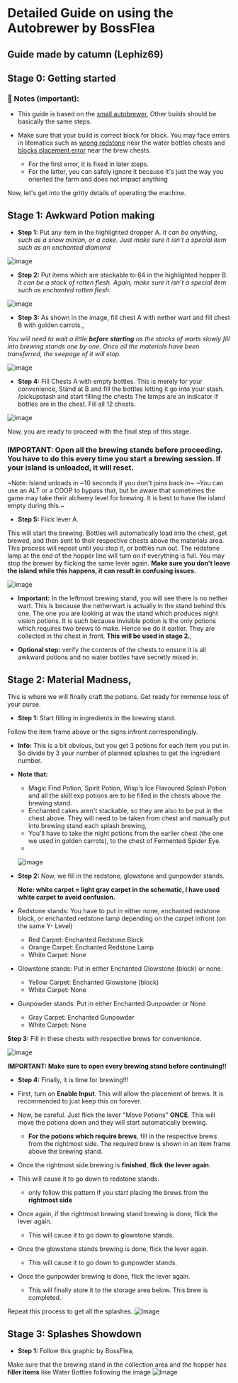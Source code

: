 # Detailed Guide on using the Autobrewer by BossFlea
## Guide made by catumn (Lephiz69)

## Stage 0: Getting started
### **📝 Notes (important):**
 - This guide is based on the [small autobrewer](https://github.com/BossFlea/autobrewer/blob/main/mainbrewer/autobrewer_small.litematic), Other builds should be basically the same steps.
 - Make sure that your build is correct block for block. You may face errors in litematica such as [wrong redstone](https://i.ibb.co/N6yKdCZk/image.png) near the water bottles chests and [blocks placement error](https://i.ibb.co/BHQkVVKm/image.png) near the brew chests.

	  - For the first error, it is fixed in later steps.
	  - For the latter, you can safely ignore it because it's just the way you oriented the farm and does not impact anything

Now, let's get into the gritty details of operating the machine.

## Stage 1: Awkward Potion making

- **Step 1:** Put any item in the highlighted dropper A.
*It can be anything, such as a snow minion, or a cake. Just make sure it isn't a special item such as an enchanted diamond*

![image](https://i.ibb.co/3my80KcS/image.png)


-   **Step 2:** Put items which are stackable to 64 in the highlighted hopper B.
_It can be a stack of rotten flesh. Again, make sure it isn't a special item such as enchanted rotten flesh._

![image](https://i.ibb.co/tM4DCJb9/image.png)

-   **Step 3:** As shown in the image, fill chest A with nether wart and fill chest B with golden carrots.,

*You will need to wait a little **before starting** as the stacks of warts slowly fill into brewing stands one by one. Once all the materials have been transferred, the seepage of it will stop.*

![image](https://i.ibb.co/fzypkLnS/image.png)


-   **Step 4:** Fill Chests A with empty bottles. This is merely for your convenience,
Stand at B and fill the bottles letting it go into your stash. 
/pickupstash and start filling the chests 
The lamps are an indicator if bottles are in the chest. Fill all 12 chests.

![image](https://i.ibb.co/G3nvczbw/image.png)

Now, you are ready to proceed with the final step of this stage.

### **IMPORTANT: Open all the brewing stands before proceeding. You have to do this every time you start a brewing session. If your island is unloaded, it will reset.**

~Note: Island unloads in ~10 seconds if you don't joins back in~
~You can use an ALT or a COOP to bypass that, but be aware that sometimes the game may take their alchemy level for brewing. It is best to have the island empty during this.~

-   **Step 5:** Flick lever A.

This will start the brewing. Bottles will automatically load into the chest, get brewed, and then sent to their respective chests above the materials area. This process will repeat until you stop it, or bottles run out. The redstone lamp at the end of the hopper line will turn on if everything is full. You may stop the brewer by flicking the same lever again. 
**Make sure you don't leave the island while this happens, it can result in confusing issues.**

![image](https://i.ibb.co/nF0mpvD/image.png)

-   **Important:** In the leftmost brewing stand, you will see there is no nether wart. This is because the netherwart is actually in the stand behind this one. The one you are looking at was the stand which produces night vision potions. It is such because Invisible potion is the only potions which requires two brews to make. Hence we do it earlier. They are collected in the chest in front. **This will be used in stage 2.**,

-   **Optional step:** verify the contents of the chests to ensure it is all awkward potions and no water bottles have secretly mixed in.

## Stage 2: Material Madness,

This is where we will finally craft the potions. Get ready for immense loss of your purse.

-   **Step 1:** Start filling in ingredients in the brewing stand.

Follow the item frame above or the signs infront correspondingly. 

- **Info:** This is a bit obvious, but you get 3 potions for each item you put in. So divide by 3 your number of planned splashes to get the ingredient number.

-   **Note that:**
    -   Magic Find Potion, Spirit Potion, Wisp's Ice Flavoured Splash Potion and all the skill exp potions are to be filled in the chests above the brewing stand.
    -   Enchanted cakes aren't stackable, so they are also to be put in the chest above. They will need to be taken from chest and manually put into brewing stand each splash brewing,
    -   You'll have to take the night potions from the earlier chest (the one we used in golden carrots), to the chest of Fermented Spider Eye.
    -   
    ![image](https://i.ibb.co/tThz4gGL/image.png)

-   **Step 2:** Now, we fill in the redstone, glowstone and gunpowder stands.
   
    **Note: white carpet = light gray carpet in the schematic, I have used white carpet to avoid confusion.**

-   Redstone stands: You have to put in either none, enchanted redstone block, or enchanted redstone lamp depending on the carpet infront (on the same Y- Level)
	-   Red Carpet: Enchanted Redstone Block
	-   Orange Carpet: Enchanted Redstone Lamp
	-   White Carpet: None

-   Glowstone stands: Put in either Enchanted Glowstone (block) or none.
    -   Yellow Carpet: Enchanted Glowstone (block)
    -   White Carpet: None

-   Gunpowder stands: Put in either Enchanted Gunpowder or None
    -   Gray Carpet: Enchanted Gunpowder
    -   White Carpet: None

**Step 3:** Fill in these chests with respective brews for convenience.

![image](https://i.ibb.co/zVCjDGRP/image.png)


**IMPORTANT: Make sure to open every brewing stand before continuing!!**

-   **Step 4:** Finally, it is time for brewing!!!

- First, turn on **Enable Input**. 
This will allow the placement of brews. It is recommended to just keep this on forever. 

- Now, be careful. Just flick the lever "Move Potions" **ONCE**. 
This will move the potions down and they will start automatically brewing. 
	- **For the potions which require brews**, fill in the respective brews from the rightmost side. 
	The required brew is shown in an item frame above the brewing stand.

- Once the rightmost side brewing is **finished**, **flick the lever again.**
- This will cause it to go down to redstone stands.
	- only follow this pattern if you start placing the brews from the **rightmost side**

- Once again, if the rightmost brewing stand brewing is done, flick the lever again.
	- This will cause it to go down to glowstone stands.
- Once the glowstone stands brewing is done, flick the lever again.
	- This will cause it to go down to gunpowder stands.
- Once the gunpowder brewing is done, flick the lever again.
	- This will finally store it to the storage area below. This brew is completed.

Repeat this process to get all the splashes.
![Image](https://i.ibb.co/3YhMQVgt/image.png)


## Stage 3: Splashes Showdown

-   **Step 1:** Follow this graphic by BossFlea,

Make sure that the brewing stand in the collection area and the hopper has **filler items** like Water Bottles following the image
![Image](https://i.ibb.co/gbCTcR5y/image.png)
